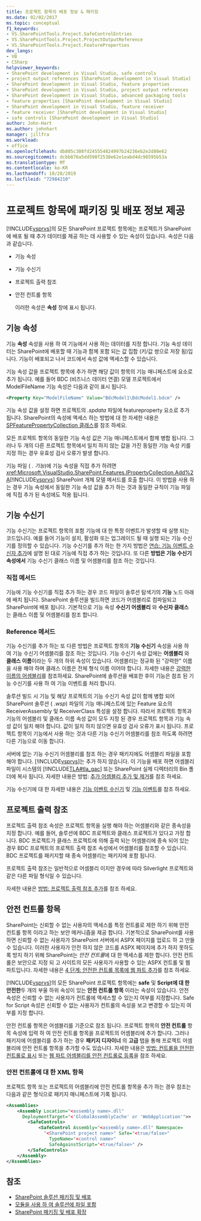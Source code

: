 ```yaml
---
title: 프로젝트 항목의 배포 정보 & 패키징
ms.date: 02/02/2017
ms.topic: conceptual
f1_keywords:
- VS.SharePointTools.Project.SafeControlEntries
- VS.SharePointTools.Project.ProjectOutputReference
- VS.SharePointTools.Project.FeatureProperties
dev_langs:
- VB
- CSharp
helpviewer_keywords:
- SharePoint development in Visual Studio, safe controls
- project output references [SharePoint development in Visual Studio]
- SharePoint development in Visual Studio, feature properties
- SharePoint development in Visual Studio, project output references
- SharePoint development in Visual Studio, advanced packaging tools
- feature properties [SharePoint development in Visual Studio]
- SharePoint development in Visual Studio, feature receiver
- feature receiver [SharePoint development in Visual Studio]
- safe controls [SharePoint development in Visual Studio]
author: John-Hart
ms.author: johnhart
manager: jillfra
ms.workload:
- office
ms.openlocfilehash: db805c308fd245554824997b24236eb2e2d80e62
ms.sourcegitcommit: dcbb876a5dd598f2538e62e1eabd4dc98595b53a
ms.translationtype: MT
ms.contentlocale: ko-KR
ms.lasthandoff: 10/28/2019
ms.locfileid: "72984210"
---
```

# <a name="provide-packaging-and-deployment-information-in-project-items"></a>프로젝트 항목에 패키징 및 배포 정보 제공
  [!INCLUDE[vsprvs](../sharepoint/includes/vsprvs-md.md)]의 모든 SharePoint 프로젝트 항목에는 프로젝트가 SharePoint에 배포 될 때 추가 데이터를 제공 하는 데 사용할 수 있는 속성이 있습니다. 속성은 다음과 같습니다.

- 기능 속성

- 기능 수신기

- 프로젝트 출력 참조

- 안전 컨트롤 항목

  이러한 속성은 **속성** 창에 표시 됩니다.

## <a name="feature-properties"></a>기능 속성
 기능 **속성** 속성을 사용 하 여 기능에서 사용 하는 데이터를 지정 합니다. 기능 속성 데이터는 SharePoint에 배포할 때 기능과 함께 포함 되는 값 집합 (키/값 쌍으로 저장 됨)입니다. 기능이 배포되고 나서 코드에서 속성 값에 액세스할 수 있습니다.

 기능 속성 값을 프로젝트 항목에 추가 하면 해당 값이 항목의 기능 매니페스트에 요소로 추가 됩니다. 예를 들어 BDC (비즈니스 데이터 연결) 모델 프로젝트에서 ModelFileName 기능 속성은 다음과 같이 표시 됩니다.

```xml
<Property Key="ModelFileName" Value="BdcModel1\BdcModel1.bdcm" />
```

 기능 속성 값을 설정 하면 프로젝트의 *.spdata* 파일에 featureproperty 요소로 추가 됩니다. SharePoint의 속성에 액세스 하는 방법에 대 한 자세한 내용은 [SPFeaturePropertyCollection 클래스](/previous-versions/office/sharepoint-server/ms461895(v=office.15))를 참조 하세요.

 모든 프로젝트 항목의 동일한 기능 속성 값은 기능 매니페스트에서 함께 병합 됩니다. 그러나 두 개의 다른 프로젝트 항목에서 일치 하지 않는 값을 가진 동일한 기능 속성 키를 지정 하는 경우 유효성 검사 오류가 발생 합니다.

 기능 파일 ( *. 기능*)에 기능 속성을 직접 추가 하려면 <xref:Microsoft.VisualStudio.SharePoint.Features.IPropertyCollection.Add%2A>[!INCLUDE[vsprvs](../sharepoint/includes/vsprvs-md.md)] SharePoint 개체 모델 메서드를 호출 합니다. 이 방법을 사용 하는 경우 기능 속성에서 동일한 기능 속성 값을 추가 하는 것과 동일한 규칙이 기능 파일에 직접 추가 된 속성에도 적용 됩니다.

## <a name="feature-receiver"></a>기능 수신기
 기능 수신기는 프로젝트 항목의 포함 기능에 대 한 특정 이벤트가 발생할 때 실행 되는 코드입니다. 예를 들어 기능이 설치, 활성화 또는 업그레이드 될 때 실행 되는 기능 수신기를 정의할 수 있습니다. 기능 수신기를 추가 하는 한 가지 방법은 [연습: 기능 이벤트 수신자 추가](../sharepoint/walkthrough-add-feature-event-receivers.md)에 설명 된 대로 기능에 직접 추가 하는 것입니다. 또 다른 **방법은 기능 수신기 속성에서** 기능 수신기 클래스 이름 및 어셈블리를 참조 하는 것입니다.

### <a name="direct-method"></a>직접 메서드
 기능에 기능 수신기를 직접 추가 하는 경우 코드 파일이 솔루션 탐색기의 **기능** 노드 아래에 배치 됩니다. SharePoint 솔루션을 빌드하면 코드가 어셈블리로 컴파일되고 SharePoint에 배포 됩니다. 기본적으로 기능 속성 **수신기 어셈블리** 와 **수신자 클래스** 는 클래스 이름 및 어셈블리를 참조 합니다.

### <a name="reference-method"></a>Reference 메서드
 기능 수신기를 추가 하는 또 다른 방법은 프로젝트 항목의 **기능 수신기** 속성을 사용 하 여 기능 수신기 어셈블리를 참조 하는 것입니다. 기능 수신기 속성 값에는 **어셈블리** 와 **클래스 이름**이라는 두 개의 하위 속성이 있습니다. 어셈블리는 정규화 된 "강력한" 이름을 사용 해야 하며 클래스 이름은 전체 형식 이름 이어야 합니다. 자세한 내용은 [강력한 이름의 어셈블리](/previous-versions/dotnet/netframework-4.0/wd40t7ad(v=vs.100))를 참조하세요. SharePoint에 솔루션을 배포한 후이 기능은 참조 된 기능 수신기를 사용 하 여 기능 이벤트를 처리 합니다.

 솔루션 빌드 시 기능 및 해당 프로젝트의 기능 수신기 속성 값이 함께 병합 되어 SharePoint 솔루션 ( *.wsp*) 파일의 기능 매니페스트에 있는 Feature 요소의 ReceiverAssembly 및 ReceiverClass 특성을 설정 합니다. 따라서 프로젝트 항목과 기능의 어셈블리 및 클래스 이름 속성 값이 모두 지정 된 경우 프로젝트 항목과 기능 속성 값이 일치 해야 합니다. 값이 일치 하지 않으면 유효성 검사 오류가 표시 됩니다. 프로젝트 항목이 기능에서 사용 하는 것과 다른 기능 수신기 어셈블리를 참조 하도록 하려면 다른 기능으로 이동 합니다.

 서버에 없는 기능 수신기 어셈블리를 참조 하는 경우 패키지에도 어셈블리 파일을 포함 해야 합니다. [!INCLUDE[vsprvs](../sharepoint/includes/vsprvs-md.md)]는 추가 하지 않습니다. 이 기능을 배포 하면 어셈블리 파일이 시스템의 [!INCLUDE[TLA#tla_gac](../sharepoint/includes/tlasharptla-gac-md.md)] 또는 SharePoint 실제 디렉터리의 Bin 폴더에 복사 됩니다. 자세한 내용은 방법: [추가 어셈블리 추가 및 제거](../sharepoint/how-to-add-and-remove-additional-assemblies.md)를 참조 하세요.

 기능 수신기에 대 한 자세한 내용은 [기능 이벤트 수신기](/previous-versions/office/developer/sharepoint-2007/bb862634(v=office.12)) 및 [기능 이벤트](/previous-versions/office/developer/sharepoint-2010/ms469501(v=office.14))를 참조 하세요.

## <a name="project-output-references"></a>프로젝트 출력 참조
 프로젝트 출력 참조 속성은 프로젝트 항목을 실행 해야 하는 어셈블리와 같은 종속성을 지정 합니다. 예를 들어, 솔루션에 BDC 프로젝트와 클래스 프로젝트가 있다고 가정 합니다. BDC 프로젝트가 클래스 프로젝트에 의해 출력 되는 어셈블리에 종속 되어 있는 경우 BDC 프로젝트의 프로젝트 출력 참조 속성에서 어셈블리를 참조할 수 있습니다. BDC 프로젝트를 패키지할 때 종속 어셈블리는 패키지에 포함 됩니다.

 프로젝트 출력 참조는 일반적으로 어셈블리 이지만 경우에 따라 Silverlight 프로젝트와 같은 다른 파일 형식일 수 있습니다.

 자세한 내용은 [방법: 프로젝트 출력 참조 추가](../sharepoint/how-to-add-a-project-output-reference.md)를 참조 하세요.

## <a name="safe-control-entries"></a>안전 컨트롤 항목
 SharePoint는 신뢰할 수 없는 사용자의 액세스를 특정 컨트롤로 제한 하기 위해 안전 컨트롤 항목 이라고 하는 보안 메커니즘을 제공 합니다. 기본적으로 SharePoint를 사용 하면 신뢰할 수 없는 사용자가 SharePoint 서버에서 ASPX 페이지를 업로드 하 고 만들 수 있습니다. 이러한 사용자가 안전 하지 않은 코드를 ASPX 페이지에 추가 하지 못하도록 방지 하기 위해 SharePoint는 *안전 컨트롤*에 대 한 액세스를 제한 합니다. 안전 컨트롤은 보안으로 지정 되 고 사이트의 모든 사용자가 사용할 수 있는 ASPX 컨트롤 및 웹 파트입니다. 자세한 내용은 [4 단계: 안전한 컨트롤 목록에 웹 파트 추가](/previous-versions/office/developer/sharepoint-2007/ms581321(v=office.12))를 참조 하세요.

 [!INCLUDE[vsprvs](../sharepoint/includes/vsprvs-md.md)]의 모든 SharePoint 프로젝트 항목에는 **safe** 및 **Script에 대 한 안전한**두 개의 부울 하위 속성이 있는 **안전 컨트롤 항목** 이라는 속성이 있습니다. 안전 속성은 신뢰할 수 없는 사용자가 컨트롤에 액세스할 수 있는지 여부를 지정합니다. Safe for Script 속성은 신뢰할 수 없는 사용자가 컨트롤의 속성을 보고 변경할 수 있는지 여부를 지정 합니다.

 안전 컨트롤 항목은 어셈블리를 기준으로 참조 됩니다. 프로젝트 항목의 **안전 컨트롤** 항목 속성에 입력 하 여 안전 컨트롤 항목을 프로젝트의 어셈블리에 추가 합니다. 그러나 패키지에 어셈블리를 추가 하는 경우 **패키지 디자이너** 의 **고급** 탭을 통해 프로젝트 어셈블리에 안전 컨트롤 항목을 추가할 수도 있습니다. 자세한 내용은 [방법: 컨트롤을 안전한 컨트롤로 표시](../sharepoint/how-to-mark-controls-as-safe-controls.md) 또는 [웹 파트 어셈블리를 안전 컨트롤로 등록](/previous-versions/office/developer/sharepoint2003/dd587360(v=office.11))을 참조 하세요.

### <a name="xml-entries-for-safe-controls"></a>안전 컨트롤에 대 한 XML 항목
 프로젝트 항목 또는 프로젝트의 어셈블리에 안전 컨트롤 항목을 추가 하는 경우 참조는 다음과 같은 형식으로 패키지 매니페스트에 기록 됩니다.

```xml
<Assemblies>
    <Assembly Location="<assembly name>.dll"
      DeploymentTarget="<'GlobalAssemblyCache' or 'WebApplication'">>
        <SafeControls>
            <SafeControl Assembly="<assembly name>.dll" Namespace=
              "<SharePoint project name>" Safe="<true/false>"
                TypeName="<control name>"
                SafeAgainstScript="<true/false>" />
        </SafeControls>
    </Assembly>
</Assemblies>
```

## <a name="see-also"></a>참조
- [SharePoint 솔루션 패키징 및 배포](../sharepoint/packaging-and-deploying-sharepoint-solutions.md)
- [모듈을 사용 하 여 솔루션에 파일 포함](../sharepoint/using-modules-to-include-files-in-the-solution.md)
- [SharePoint 패키징 및 배포 확장](../sharepoint/extending-sharepoint-packaging-and-deployment.md)
